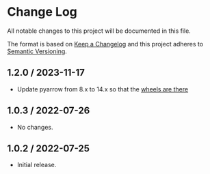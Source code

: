 # Change Log

All notable changes to this project will be documented in this file.

The format is based on [Keep a Changelog](https://keepachangelog.com/)
and this project adheres to [Semantic Versioning](https://semver.org/).

## 1.2.0 / 2023-11-17

- Update pyarrow from 8.x to 14.x so that the [wheels are there](https://arrow.apache.org/install/)

## 1.0.3 / 2022-07-26

- No changes.

## 1.0.2 / 2022-07-25

- Initial release.
